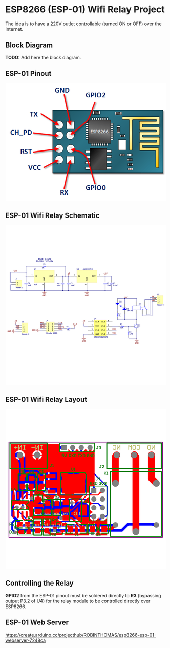 # ESP8266 (ESP-01) Wifi Relay Project
The idea is to have a 220V outlet controllable (turned ON or OFF) over the Internet.

## Block Diagram
**TODO:** Add here the block diagram.

## ESP-01 Pinout
<p align="center"><img src="./images/esp8266-pinout.png" alt="work flow" width="500"/></p>

## ESP-01 Wifi Relay Schematic
<p align="center"><img src="./images/esp-01-relay-schematic.jpg" alt="work flow" width="500"/></p>

## ESP-01 Wifi Relay Layout
<p align="center"><img src="./images/esp-01-relay-layout.jpg" alt="work flow" width="500"/></p>

## Controlling the Relay
**GPIO2** from the ESP-01 pinout must be soldered directly to **R3** (bypassing output P3.2 of U4) for the
relay module to be controlled directly over ESP8266.

## ESP-01 Web Server
https://create.arduino.cc/projecthub/ROBINTHOMAS/esp8266-esp-01-webserver-7248ca
